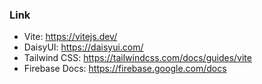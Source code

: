 ### Link

- Vite: https://vitejs.dev/
- DaisyUI: https://daisyui.com/
- Tailwind CSS: https://tailwindcss.com/docs/guides/vite
- Firebase Docs: https://firebase.google.com/docs


